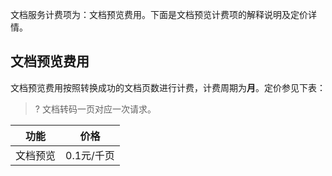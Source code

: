文档服务计费项为：文档预览费用。下面是文档预览计费项的解释说明及定价详情。


## 文档预览费用


文档预览费用按照转换成功的文档页数进行计费，计费周期为**月**。定价参见下表：
>? 文档转码一页对应一次请求。
>

|功能  |	价格  |
|---|----|
|文档预览	|  0.1元/千页   |

